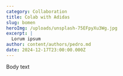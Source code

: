 ```yaml
---
category: Collaboration
title: Colab with Adidas
slug: bomen
heroImg: /uploads/unsplash-75EFpyXu3Wg.jpg
excerpt: |
  Lorum ipsum
author: content/authors/pedro.md
date: 2024-12-17T23:00:00.000Z
---
```


Body text
